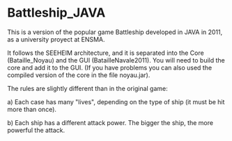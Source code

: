 Battleship_JAVA
===============

This is a version of the popular game Battleship developed in JAVA in 2011, as a university proyect at ENSMA.

It follows the SEEHEIM architecture, and it is separated into the Core (Bataille_Noyau) and the GUI (BatailleNavale2011).
You will need to build the core and add it to the GUI. (If you have problems you can also used the compiled version of the core in the file noyau.jar).


The rules are slightly different than in the original game:

a) Each case has many "lives", depending on the type of ship (it must be hit more than once).

b) Each ship has a different attack power. The bigger the ship, the more powerful the attack.
